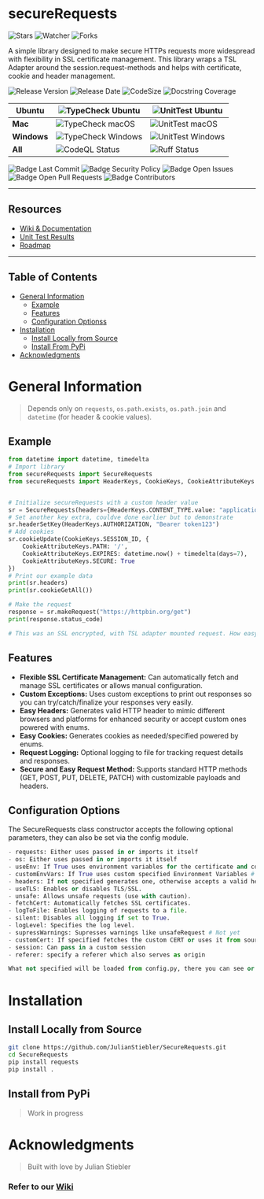 # secureRequests

![Stars][Badge Stars] ![Watcher][Badge Watchers] ![Forks][Badge Forks]

A simple library designed to make secure HTTPs requests more widespread with flexibility in SSL certificate management. 
This library wraps a TSL Adapter around the session.request-methods and helps with certificate, cookie and header management. 

![Release Version][Badge Release Version]  ![Release Date][Badge Release Date] ![CodeSize][Badge Code Size]
![Docstring Coverage][Badge Docstring Coverage]

| **Ubuntu** | ![TypeCheck Ubuntu][Badge TypeCheck Ubuntu]              | ![UnitTest Ubuntu][Badge UnitTest Ubuntu]             |
|------------|----------------------------------------------------------|-------------------------------------------------------|
| **Mac**    | ![TypeCheck macOS][Badge TypeCheck macOS]                | ![UnitTest macOS][Badge UnitTest macOS]               |
| **Windows**| ![TypeCheck Windows][Badge TypeCheck Windows]            | ![UnitTest Windows][Badge UnitTest Windows]           |
| **All**    | ![CodeQL Status][Badge CodeQL]                           | ![Ruff Status][Badge Ruff]                            |

![Badge Last Commit][Badge Last Commit] ![Badge Security Policy][Badge Security Policy] ![Badge Open Issues][Badge Open Issues] ![Badge Open Pull Requests][Badge Open Pull Requests] ![Badge Contributors][Badge Contributors]

---

## Resources
- [Wiki & Documentation][Resource Wiki]
- [Unit Test Results][MD UnitTestResult]
- [Roadmap][MD Roadmap]

---
## Table of Contents
- [General Information](#general-information)
  - [Example](#example)
  - [Features](#features)
  - [Configuration Optionss](#configuration-options)
- [Installation](#installation)
  - [Install Locally from Source](#install-locally-from-source)
  - [Install From PyPi](#install-from-pypi)
- [Acknowledgments](#acknowledgments)

# General Information

> Depends only on `requests`, `os.path.exists`, `os.path.join` and `datetime` (for header & cookie values).

## Example

```python
from datetime import datetime, timedelta
# Import library
from secureRequests import SecureRequests
from secureRequests import HeaderKeys, CookieKeys, CookieAttributeKeys


# Initialize secureRequests with a custom header value
sr = SecureRequests(headers={HeaderKeys.CONTENT_TYPE.value: "application/json"})
# Set another key extra, couldve done earlier but to demonstrate
sr.headerSetKey(HeaderKeys.AUTHORIZATION, "Bearer token123")
# Add cookies
sr.cookieUpdate(CookieKeys.SESSION_ID, {
    CookieAttributeKeys.PATH: '/',
    CookieAttributeKeys.EXPIRES: datetime.now() + timedelta(days=7),
    CookieAttributeKeys.SECURE: True
})
# Print our example data
print(sr.headers)
print(sr.cookieGetAll())

# Make the request
response = sr.makeRequest("https://httpbin.org/get")
print(response.status_code)

# This was an SSL encrypted, with TSL adapter mounted request. How easy right!
```

## Features

- **Flexible SSL Certificate Management:** Can automatically fetch and manage SSL certificates or allows manual configuration.
- **Custom Exceptions:** Uses custom exceptions to print out responses so you can try/catch/finalize your responses very easily.
- **Easy Headers:** Generates valid HTTP header to mimic different browsers and platforms for enhanced security or accept custom ones powered with enums.
- **Easy Cookies:** Generates cookies as needed/specified powered by enums.
- **Request Logging:** Optional logging to file for tracking request details and responses.
- **Secure and Easy Request Method:** Supports standard HTTP methods (GET, POST, PUT, DELETE, PATCH) with customizable payloads and headers.

## Configuration Options
The SecureRequests class constructor accepts the following optional parameters, they can also be set via the config module.
```python
- requests: Either uses passed in or imports it itself
- os: Either uses passed in or imports it itself
- useEnv: If True uses environment variables for the certificate and config # Not yet
- customEnvVars: If True uses custom specified Environment Variables # Not yet
- headers: If not specified generates one, otherwise accepts a valid header
- useTLS: Enables or disables TLS/SSL.
- unsafe: Allows unsafe requests (use with caution).
- fetchCert: Automatically fetches SSL certificates.
- logToFile: Enables logging of requests to a file.
- silent: Disables all logging if set to True.
- logLevel: Specifies the log level.
- supressWarnings: Supresses warnings like unsafeRequest # Not yet
- customCert: If specified fetches the custom CERT or uses it from source # Not yet
- session: Can pass in a custom session
- referer: specify a referer which also serves as origin

What not specified will be loaded from config.py, there you can see or set defaults.
```

# Installation

## Install Locally from Source
```bash
git clone https://github.com/JulianStiebler/SecureRequests.git
cd SecureRequests
pip install requests
pip install .
```

## Install from PyPi

> Work in progress

# Acknowledgments
> Built with love by Julian Stiebler

### Refer to our [Wiki](https://github.com/JulianStiebler/secureRequests/wiki)


<!-- Define URL aliases for badges -->
[Badge Stars]: https://img.shields.io/github/stars/JulianStiebler/secureRequests?style=social
[Badge Watchers]: https://img.shields.io/github/watchers/JulianStiebler/secureRequests?style=social
[Badge Forks]: https://img.shields.io/github/forks/JulianStiebler/secureRequests?style=social

[Badge UnitTest Ubuntu]: https://img.shields.io/github/actions/workflow/status/JulianStiebler/secureRequests/unittest.yml?branch=main&os=ubuntu-latest&label=UnitTest&logo=ubuntu&logoColor=white&style=for-the-badge
[Badge UnitTest macOS]: https://img.shields.io/github/actions/workflow/status/JulianStiebler/secureRequests/unittest.yml?branch=main&os=mac-latest&label=UnitTest&logo=apple&logoColor=white&style=for-the-badge
[Badge UnitTest Windows]: https://img.shields.io/github/actions/workflow/status/JulianStiebler/secureRequests/unittest.yml?branch=main&os=windows-latest&label=Win%20UnitTest&logo=windows&logoColor=white&style=for-the-badge

[Badge TypeCheck Ubuntu]: https://img.shields.io/github/actions/workflow/status/JulianStiebler/secureRequests/typecheck.yml?branch=main&os=ubuntu-latest&label=TypeCheck&logo=ubuntu&logoColor=white&style=for-the-badge
[Badge TypeCheck macOS]: https://img.shields.io/github/actions/workflow/status/JulianStiebler/secureRequests/typecheck.yml?branch=main&os=mac-latest&label=TypeCheck&logo=apple&logoColor=white&style=for-the-badge
[Badge TypeCheck Windows]: https://img.shields.io/github/actions/workflow/status/JulianStiebler/secureRequests/typecheck.yml?branch=main&os=windows-latest&label=Win%20TypeCheck&logo=windows&logoColor=white&style=for-the-badge
[Badge CodeQL]: https://img.shields.io/github/actions/workflow/status/JulianStiebler/secureRequests/codeql.yml?branch=main&label=CodeQL&logo=github&logoColor=white&style=for-the-badge
[Badge Ruff]: https://img.shields.io/github/actions/workflow/status/JulianStiebler/secureRequests/codeql.yml?branch=main&label=Ruff%20Lint&logo=ruff&logoColor=white&style=for-the-badge

[Badge Release Version]: https://img.shields.io/github/v/release/JulianStiebler/secureRequests?style=for-the-badge&logo=empty
[Badge Release Date]: https://img.shields.io/github/release-date/JulianStiebler/secureRequests?style=for-the-badge&logo=empty
[Badge Code Size]: https://img.shields.io/github/languages/code-size/JulianStiebler/secureRequests?style=for-the-badge&logo=empty

[Badge Last Commit]: https://img.shields.io/github/last-commit/JulianStiebler/secureRequests?style=for-the-badge&logo=empty
[Badge Security Policy]: https://img.shields.io/badge/Security-Policy-red.svg?style=for-the-badge&logo=empty
[Badge Open Issues]: https://img.shields.io/github/issues-raw/JulianStiebler/secureRequests?style=for-the-badge&logo=empty
[Badge Open Pull Requests]: https://img.shields.io/github/issues-pr-raw/JulianStiebler/secureRequests?style=for-the-badge&logo=empty
[Badge Contributors]: https://img.shields.io/github/contributors/JulianStiebler/secureRequests?style=for-the-badge&logo=empty
[Badge Docstring Coverage]: https://img.shields.io/badge/docstr%20coverage-90%25-blue?style=for-the-badge&logo=empty

[Badge Downloads]: https://img.shields.io/github/downloads/JulianStiebler/secureRequests/total?style=for-the-badge&logo=empty
[Badge License]: https://img.shields.io/github/license/JulianStiebler/secureRequests?style=for-the-badge&logo=empty

<!-- Aliases for Files -->
[MD Security]: ./security.md
[MD UnitTestResult]: ./unitTest/unitTestResults.md
[MD Roadmap]: ./ROADMAP.md
[MD Contributing]: ./CONTRIBUTING.md


<!-- Other Aliases -->
[Resource Wiki]: https://github.com/JulianStiebler/secureRequests/wiki